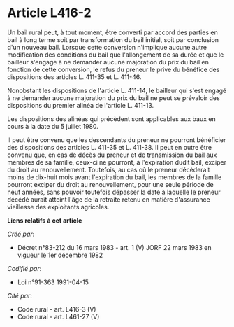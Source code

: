 # Article L416-2

Un bail rural peut, à tout moment, être converti par accord des parties en bail à long terme soit par transformation du bail
initial, soit par conclusion d'un nouveau bail. Lorsque cette conversion n'implique aucune autre modification des conditions
du bail que l'allongement de sa durée et que le bailleur s'engage à ne demander aucune majoration du prix du bail en fonction
de cette conversion, le refus du preneur le prive du bénéfice des dispositions des articles L. 411-35 et L. 411-46.

Nonobstant les dispositions de l'article L. 411-14, le bailleur qui s'est engagé à ne demander aucune majoration du prix du
bail ne peut se prévaloir des dispositions du premier alinéa de l'article L. 411-13.

Les dispositions des alinéas qui précèdent sont applicables aux baux en cours à la date du 5 juillet 1980.

Il peut être convenu que les descendants du preneur ne pourront bénéficier des dispositions des articles L. 411-35 et L.
411-38. Il peut en outre être convenu que, en cas de décès du preneur et de transmission du bail aux membres de sa famille,
ceux-ci ne pourront, à l'expiration dudit bail, exciper du droit au renouvellement. Toutefois, au cas où le preneur
décèderait moins de dix-huit mois avant l'expiration du bail, les membres de la famille pourront exciper du droit au
renouvellement, pour une seule période de neuf années, sans pouvoir toutefois dépasser la date à laquelle le preneur décédé
aurait atteint l'âge de la retraite retenu en matière d'assurance vieillesse des exploitants agricoles.

**Liens relatifs à cet article**

_Créé par_:

  - Décret n°83-212 du 16 mars 1983 - art. 1 (V) JORF 22 mars 1983 en vigueur le 1er décembre 1982

_Codifié par_:

  - Loi n°91-363 1991-04-15

_Cité par_:

  - Code rural - art. L416-3 (V)
  - Code rural - art. L461-27 (V)
